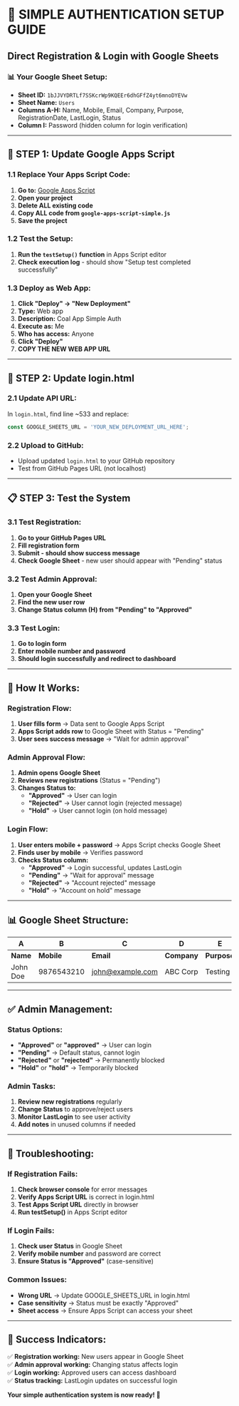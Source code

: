 # 🚀 SIMPLE AUTHENTICATION SETUP GUIDE
## Direct Registration & Login with Google Sheets

### 📊 **Your Google Sheet Setup:**
- **Sheet ID:** `1bJJVYDRTLf7SSKcrWp9KQEEr6dhGFfZ4yt6mnoDYEVw`
- **Sheet Name:** `Users`
- **Columns A-H:** Name, Mobile, Email, Company, Purpose, RegistrationDate, LastLogin, Status
- **Column I:** Password (hidden column for login verification)

---

## 🔧 **STEP 1: Update Google Apps Script**

### **1.1 Replace Your Apps Script Code:**
1. **Go to:** [Google Apps Script](https://script.google.com)
2. **Open your project**
3. **Delete ALL existing code**
4. **Copy ALL code from `google-apps-script-simple.js`**
5. **Save the project**

### **1.2 Test the Setup:**
1. **Run the `testSetup()` function** in Apps Script editor
2. **Check execution log** - should show "Setup test completed successfully"

### **1.3 Deploy as Web App:**
1. **Click "Deploy" → "New Deployment"**
2. **Type:** Web app
3. **Description:** Coal App Simple Auth
4. **Execute as:** Me
5. **Who has access:** Anyone
6. **Click "Deploy"**
7. **COPY THE NEW WEB APP URL**

---

## 🔧 **STEP 2: Update login.html**

### **2.1 Update API URL:**
In `login.html`, find line ~533 and replace:
```javascript
const GOOGLE_SHEETS_URL = 'YOUR_NEW_DEPLOYMENT_URL_HERE';
```

### **2.2 Upload to GitHub:**
- Upload updated `login.html` to your GitHub repository
- Test from GitHub Pages URL (not localhost)

---

## 📋 **STEP 3: Test the System**

### **3.1 Test Registration:**
1. **Go to your GitHub Pages URL**
2. **Fill registration form**
3. **Submit - should show success message**
4. **Check Google Sheet** - new user should appear with "Pending" status

### **3.2 Test Admin Approval:**
1. **Open your Google Sheet**
2. **Find the new user row**
3. **Change Status column (H) from "Pending" to "Approved"**

### **3.3 Test Login:**
1. **Go to login form**
2. **Enter mobile number and password**
3. **Should login successfully and redirect to dashboard**

---

## 🎯 **How It Works:**

### **Registration Flow:**
1. **User fills form** → Data sent to Google Apps Script
2. **Apps Script adds row** to Google Sheet with Status = "Pending"
3. **User sees success message** → "Wait for admin approval"

### **Admin Approval Flow:**
1. **Admin opens Google Sheet**
2. **Reviews new registrations** (Status = "Pending")
3. **Changes Status to:**
   - **"Approved"** → User can login
   - **"Rejected"** → User cannot login (rejected message)
   - **"Hold"** → User cannot login (on hold message)

### **Login Flow:**
1. **User enters mobile + password** → Apps Script checks Google Sheet
2. **Finds user by mobile** → Verifies password
3. **Checks Status column:**
   - **"Approved"** → Login successful, updates LastLogin
   - **"Pending"** → "Wait for approval" message
   - **"Rejected"** → "Account rejected" message
   - **"Hold"** → "Account on hold" message

---

## 📊 **Google Sheet Structure:**

| A | B | C | D | E | F | G | H | I |
|---|---|---|---|---|---|---|---|---|
| **Name** | **Mobile** | **Email** | **Company** | **Purpose** | **RegistrationDate** | **LastLogin** | **Status** | **Password** |
| John Doe | 9876543210 | john@example.com | ABC Corp | Testing | 2025-09-19 | 2025-09-19 | Approved | secret123 |

---

## ✅ **Admin Management:**

### **Status Options:**
- **"Approved"** or **"approved"** → User can login
- **"Pending"** → Default status, cannot login
- **"Rejected"** or **"rejected"** → Permanently blocked
- **"Hold"** or **"hold"** → Temporarily blocked

### **Admin Tasks:**
1. **Review new registrations** regularly
2. **Change Status** to approve/reject users
3. **Monitor LastLogin** to see user activity
4. **Add notes** in unused columns if needed

---

## 🚨 **Troubleshooting:**

### **If Registration Fails:**
1. **Check browser console** for error messages
2. **Verify Apps Script URL** is correct in login.html
3. **Test Apps Script URL** directly in browser
4. **Run testSetup()** in Apps Script editor

### **If Login Fails:**
1. **Check user Status** in Google Sheet
2. **Verify mobile number** and password are correct
3. **Ensure Status is "Approved"** (case-sensitive)

### **Common Issues:**
- **Wrong URL** → Update GOOGLE_SHEETS_URL in login.html
- **Case sensitivity** → Status must be exactly "Approved"
- **Sheet access** → Ensure Apps Script can access your sheet

---

## 🎉 **Success Indicators:**

✅ **Registration working:** New users appear in Google Sheet  
✅ **Admin approval working:** Changing status affects login  
✅ **Login working:** Approved users can access dashboard  
✅ **Status tracking:** LastLogin updates on successful login  

**Your simple authentication system is now ready! 🚀**